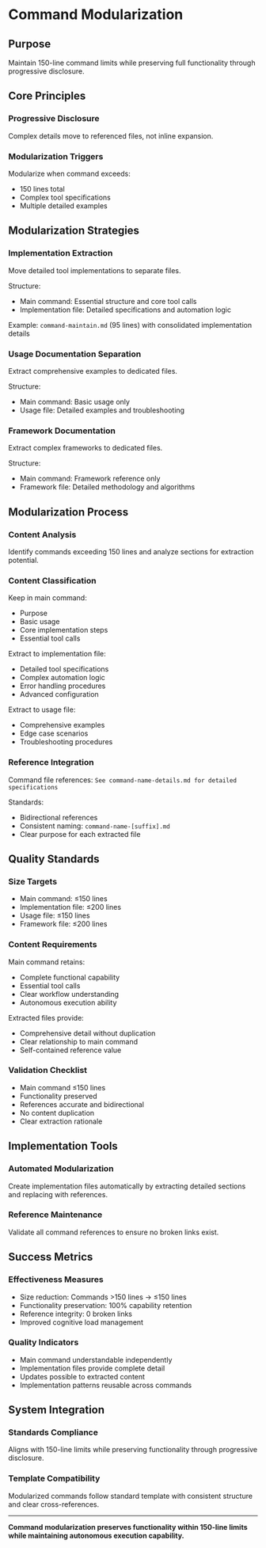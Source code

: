 # Command Modularization

## Purpose
Maintain 150-line command limits while preserving full functionality through progressive disclosure.

## Core Principles

### Progressive Disclosure
Complex details move to referenced files, not inline expansion.

### Modularization Triggers
Modularize when command exceeds:
- 150 lines total
- Complex tool specifications
- Multiple detailed examples

## Modularization Strategies

### Implementation Extraction
Move detailed tool implementations to separate files.

Structure:
- Main command: Essential structure and core tool calls
- Implementation file: Detailed specifications and automation logic

Example: `command-maintain.md` (95 lines) with consolidated implementation details

### Usage Documentation Separation
Extract comprehensive examples to dedicated files.

Structure:
- Main command: Basic usage only
- Usage file: Detailed examples and troubleshooting

### Framework Documentation
Extract complex frameworks to dedicated files.

Structure:
- Main command: Framework reference only
- Framework file: Detailed methodology and algorithms

## Modularization Process

### Content Analysis
Identify commands exceeding 150 lines and analyze sections for extraction potential.

### Content Classification
Keep in main command:
- Purpose
- Basic usage
- Core implementation steps
- Essential tool calls

Extract to implementation file:
- Detailed tool specifications
- Complex automation logic
- Error handling procedures
- Advanced configuration

Extract to usage file:
- Comprehensive examples
- Edge case scenarios
- Troubleshooting procedures

### Reference Integration
Command file references: `See command-name-details.md for detailed specifications`

Standards:
- Bidirectional references
- Consistent naming: `command-name-[suffix].md`
- Clear purpose for each extracted file

## Quality Standards

### Size Targets
- Main command: ≤150 lines
- Implementation file: ≤200 lines
- Usage file: ≤150 lines
- Framework file: ≤200 lines

### Content Requirements
Main command retains:
- Complete functional capability
- Essential tool calls
- Clear workflow understanding
- Autonomous execution ability

Extracted files provide:
- Comprehensive detail without duplication
- Clear relationship to main command
- Self-contained reference value

### Validation Checklist
- Main command ≤150 lines
- Functionality preserved
- References accurate and bidirectional
- No content duplication
- Clear extraction rationale

## Implementation Tools

### Automated Modularization
Create implementation files automatically by extracting detailed sections and replacing with references.

### Reference Maintenance
Validate all command references to ensure no broken links exist.

## Success Metrics

### Effectiveness Measures
- Size reduction: Commands >150 lines → ≤150 lines
- Functionality preservation: 100% capability retention
- Reference integrity: 0 broken links
- Improved cognitive load management

### Quality Indicators
- Main command understandable independently
- Implementation files provide complete detail
- Updates possible to extracted content
- Implementation patterns reusable across commands

## System Integration

### Standards Compliance
Aligns with 150-line limits while preserving functionality through progressive disclosure.

### Template Compatibility
Modularized commands follow standard template with consistent structure and clear cross-references.

---

**Command modularization preserves functionality within 150-line limits while maintaining autonomous execution capability.**